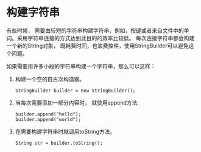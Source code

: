 # 构建字符串

有些时候， 需要由较短的字符串构建字符串，例如，按键或者来自文件中的单词。采用字符串连接的方式达到此目的的效率比较低。
每次连接字符串都会构建一个新的String对象， 既耗费时间，也浪费控件，使用StringBuilder可以避免这个问题。

如果需要用许多小段的字符串构建一个字符串，那么可以这样：
1. 构建一个空的自古次构造器。

       StringBuilder builder = new StringBuilder();
  
2. 当每次需要添加一部分内容时， 就使用append方法.

       builder.append("hello");
       builder.append("world");
   
3. 在需要构建字符串时就调用toString方法。

       String str = builder.toString();
